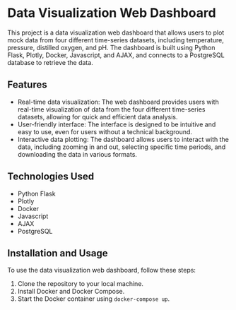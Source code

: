 # Data Visualization Web Dashboard

This project is a data visualization web dashboard that allows users to plot mock data from four different time-series datasets, including temperature, pressure, distilled oxygen, and pH. The dashboard is built using Python Flask, Plotly, Docker, Javascript, and AJAX, and connects to a PostgreSQL database to retrieve the data.

## Features

- Real-time data visualization: The web dashboard provides users with real-time visualization of data from the four different time-series datasets, allowing for quick and efficient data analysis.
- User-friendly interface: The interface is designed to be intuitive and easy to use, even for users without a technical background.
- Interactive data plotting: The dashboard allows users to interact with the data, including zooming in and out, selecting specific time periods, and downloading the data in various formats.

## Technologies Used

- Python Flask
- Plotly
- Docker
- Javascript
- AJAX
- PostgreSQL

## Installation and Usage

To use the data visualization web dashboard, follow these steps:

1. Clone the repository to your local machine.
2. Install Docker and Docker Compose.
3. Start the Docker container using `docker-compose up`.
